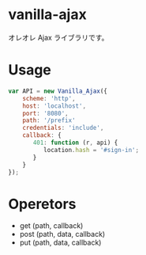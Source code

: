 
# vanilla-ajax
オレオレ Ajax ライブラリです。

# Usage

```js
var API = new Vanilla_Ajax({
    scheme: 'http',
    host: 'localhost',
    port: '8080',
    path: '/prefix'
    credentials: 'include',
    callback: {
       401: function (r, api) {
          location.hash = '#sign-in';
       }
    }
}); 
```


# Operetors

- get (path, callback)
- post (path, data, callback)
- put (path, data, callback)
